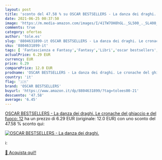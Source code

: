 ```yaml
---
layout: post
title: 'sconto del 47.58 % su OSCAR BESTSELLERS - La danza dei draghi.  '
date: 2021-06-25 00:37:50
image: 'https://m.media-amazon.com/images/I/41TW7OH8hGL._SL500_._SL400_.jpg'
comments: true
category: ofertas
author: 'tole.es'
slug: '8804631899-it OSCAR BESTSELLERS - La danza dei draghi. Le cronache del...'
sku: '8804631899-it'
tags: [ 'Fantascienza e Fantasy','Fantasy','Libri','oscar bestsellers', ]
actualPrice: 6.29 EUR
currency: EUR
price: 6.29
comparePrice: 12.0 EUR
prodname: 'OSCAR BESTSELLERS - La danza dei draghi. Le cronache del ghiaccio e del fuoco: 12'
country: 'it'
flag: '🇮🇹'
brand: 'OSCAR BESTSELLERS'
buyurl: 'https://www.amazon.it/dp/8804631899/?tag=tolees00-21'
descuento: '47.58'
average: '6.45'
---
```


[OSCAR BESTSELLERS - La danza dei draghi. Le cronache del ghiaccio e del fuoco: 12](https://www.amazon.it/dp/8804631899/?tag=tolees00-21) ha un prezzo di 6.29 EUR (originale: 12.0 EUR) con uno sconto del 47.58 % sconto qui:

[![OSCAR BESTSELLERS - La danza dei draghi.](https://m.media-amazon.com/images/I/41TW7OH8hGL._SL500_._SL400_.jpg)](https://www.amazon.it/dp/8804631899/?tag=tolees00-21)

ℹ️:


[🛒 Acquista qui!!](https://www.amazon.it/dp/8804631899/?tag=tolees00-21)
